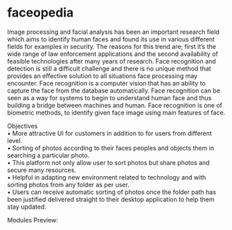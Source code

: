 # faceopedia

Image processing and facial analysis has been an important research field which aims to
identify human faces and found its use in various different fields for examples in security. The
reasons for this trend are; first it’s the wide range of law enforcement applications and the second
availability of feasible technologies after many years of research. Face recognition and detection
is still a difficult challenge and there is no unique method that provides an effective solution to
all situations face processing may encounter. Face recognition is a computer vision that has an
ability to capture the face from the database automatically. Face recognition can be seen as a way
for systems to begin to understand human face and thus building a bridge between machines and
human. Face recognition is one of biometric methods, to identify given face image using main
features of face.

Objectives  
• More attractive UI for customers in addition to for users from different level.  
• Sorting of photos according to their faces peoples and objects them in searching a
particular photo.  
• This platform not only allow user to sort photos but share photos and secure many
resources.  
• Helpful in adapting new environment related to technology and with sorting photos
from any folder as per user.  
• Users can receive automatic sorting of photos once the folder path has been justified
delivered straight to their desktop application to help them stay updated.  

Modules Preview:  







